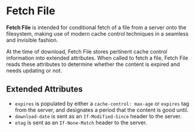 # Fetch File

**Fetch File** is intended for conditional fetch of a file from a server onto the filesystem, making use of modern cache control techniques in a seamless and invisible fashion.

At the time of download, Fetch File stores pertinent cache control information into extended attributes. When called to fetch a file, Fetch File reads these attributes to determine whether the content is expired and needs updating or not.

## Extended Attributes

* `expires` is populated by either a `cache-control: max-age` or `expires` tag from the server, and designates a period that the content is good until.
* `download-date` is sent as an `If-Modified-Since` header to the server.
* `etag` is sent as an `If-None-Match` header to the server.
